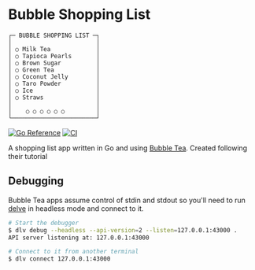 # Bubble Shopping List

```text
┌─ BUBBLE SHOPPING LIST ─┐
│                        │
│ ○ Milk Tea             │
│ ○ Tapioca Pearls       │
│ ○ Brown Sugar          │
│ ○ Green Tea            │
│ ○ Coconut Jelly        │
│ ○ Taro Powder          │
│ ○ Ice                  │
│ ○ Straws               │
│                        │
│    ○ ○ ○ ○ ○ ○         │
└────────────────────────┘
```

[![Go Reference](https://pkg.go.dev/badge/github.com/theantichris/bubble-shopping-list.svg)](https://pkg.go.dev/github.com/theantichris/bubble-shoping-list) [![CI](https://github.com/theantichris/bubble-shopping-list/actions/workflows/go.yml/badge.svg)](https://github.com/theantichris/bubble-shopping-list/actions/workflows/go.yml)

A shopping list app written in Go and using [Bubble Tea](https://github.com/charmbracelet/bubbletea). Created following their tutorial

## Debugging

Bubble Tea apps assume control of stdin and stdout so you'll need to run [delve](https://github.com/go-delve/delve) in headless mode and connect to it.

```bash
# Start the debugger
$ dlv debug --headless --api-version=2 --listen=127.0.0.1:43000 .
API server listening at: 127.0.0.1:43000

# Connect to it from another terminal
$ dlv connect 127.0.0.1:43000
```
